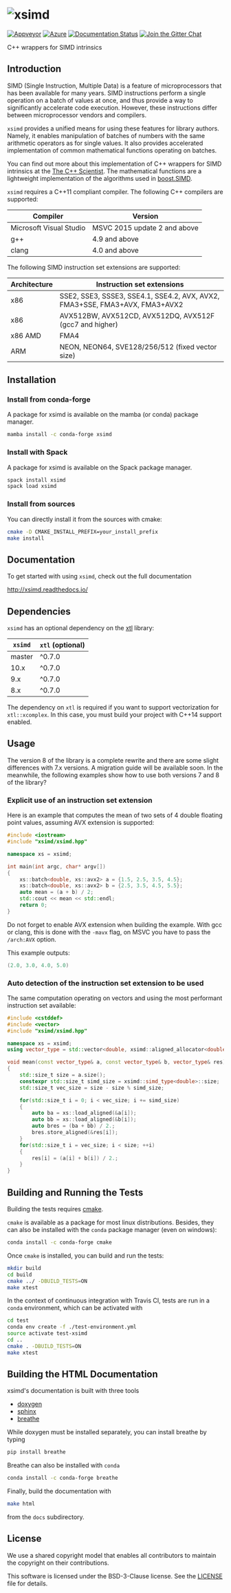# ![xsimd](docs/source/xsimd.svg)

[![Appveyor](https://ci.appveyor.com/api/projects/status/wori7my48os31nu0?svg=true)](https://ci.appveyor.com/project/xtensor-stack/xsimd)
[![Azure](https://dev.azure.com/xtensor-stack/xtensor-stack/_apis/build/status/xtensor-stack.xsimd?branchName=master)](https://dev.azure.com/xtensor-stack/xtensor-stack/_build/latest?definitionId=3&branchName=master)
[![Documentation Status](http://readthedocs.org/projects/xsimd/badge/?version=latest)](https://xsimd.readthedocs.io/en/latest/?badge=latest)
[![Join the Gitter Chat](https://badges.gitter.im/Join%20Chat.svg)](https://gitter.im/QuantStack/Lobby?utm_source=badge&utm_medium=badge&utm_campaign=pr-badge&utm_content=badge)

C++ wrappers for SIMD intrinsics

## Introduction

SIMD (Single Instruction, Multiple Data) is a feature of microprocessors that has been available for many years. SIMD instructions perform a single operation
on a batch of values at once, and thus provide a way to significantly accelerate code execution. However, these instructions differ between microprocessor
vendors and compilers.

`xsimd` provides a unified means for using these features for library authors. Namely, it enables manipulation of batches of numbers with the same arithmetic
operators as for single values. It also provides accelerated implementation of common mathematical functions operating on batches.

You can find out more about this implementation of C++ wrappers for SIMD intrinsics at the [The C++ Scientist](http://johanmabille.github.io/blog/archives/).
The mathematical functions are a lightweight implementation of the algorithms used in [boost.SIMD](https://github.com/NumScale/boost.simd).

`xsimd` requires a C++11 compliant compiler. The following C++ compilers are supported:

Compiler                | Version
------------------------|-------------------------------
Microsoft Visual Studio | MSVC 2015 update 2 and above
g++                     | 4.9 and above
clang                   | 4.0 and above

The following SIMD instruction set extensions are supported:

Architecture | Instruction set extensions
-------------|-----------------------------------------------------
x86          | SSE2, SSE3, SSSE3, SSE4.1, SSE4.2, AVX, AVX2, FMA3+SSE, FMA3+AVX, FMA3+AVX2
x86          | AVX512BW, AVX512CD, AVX512DQ, AVX512F (gcc7 and higher)
x86 AMD      | FMA4
ARM          | NEON, NEON64, SVE128/256/512 (fixed vector size)

## Installation

### Install from conda-forge

A package for xsimd is available on the mamba (or conda) package manager.

```bash
mamba install -c conda-forge xsimd
```

### Install with Spack

A package for xsimd is available on the Spack package manager.

```bash
spack install xsimd
spack load xsimd
```

### Install from sources

You can directly install it from the sources with cmake:

```bash
cmake -D CMAKE_INSTALL_PREFIX=your_install_prefix
make install
```

## Documentation

To get started with using `xsimd`, check out the full documentation

http://xsimd.readthedocs.io/

## Dependencies

`xsimd` has an optional dependency on the [xtl](https://github.com/xtensor-stack/xtl) library:

| `xsimd` | `xtl` (optional) |
|---------|------------------|
|  master |     ^0.7.0       |
|  10.x   |     ^0.7.0       |
|   9.x   |     ^0.7.0       |
|   8.x   |     ^0.7.0       |

The dependency on `xtl` is required if you want to support vectorization for `xtl::xcomplex`. In this case, you must build your project with C++14 support enabled.

## Usage

The version 8 of the library is a complete rewrite and there are some slight differences with 7.x versions.
A migration guide will be available soon. In the meanwhile, the following examples show how to use both versions
7 and 8 of the library?

### Explicit use of an instruction set extension

Here is an example that computes the mean of two sets of 4 double floating point values, assuming AVX extension is supported:
```cpp
#include <iostream>
#include "xsimd/xsimd.hpp"

namespace xs = xsimd;

int main(int argc, char* argv[])
{
    xs::batch<double, xs::avx2> a = {1.5, 2.5, 3.5, 4.5};
    xs::batch<double, xs::avx2> b = {2.5, 3.5, 4.5, 5.5};
    auto mean = (a + b) / 2;
    std::cout << mean << std::endl;
    return 0;
}
```

Do not forget to enable AVX extension when building the example. With gcc or clang, this is done with the `-mavx` flag,
on MSVC you have to pass the `/arch:AVX` option.

This example outputs:

```cpp
(2.0, 3.0, 4.0, 5.0)
```

### Auto detection of the instruction set extension to be used

The same computation operating on vectors and using the most performant instruction set available:

```cpp
#include <cstddef>
#include <vector>
#include "xsimd/xsimd.hpp"

namespace xs = xsimd;
using vector_type = std::vector<double, xsimd::aligned_allocator<double>>;

void mean(const vector_type& a, const vector_type& b, vector_type& res)
{
    std::size_t size = a.size();
    constexpr std::size_t simd_size = xsimd::simd_type<double>::size;
    std::size_t vec_size = size - size % simd_size;

    for(std::size_t i = 0; i < vec_size; i += simd_size)
    {
        auto ba = xs::load_aligned(&a[i]);
        auto bb = xs::load_aligned(&b[i]);
        auto bres = (ba + bb) / 2.;
        bres.store_aligned(&res[i]);
    }
    for(std::size_t i = vec_size; i < size; ++i)
    {
        res[i] = (a[i] + b[i]) / 2.;
    }
}
```

## Building and Running the Tests

Building the tests requires [cmake](https://cmake.org).

`cmake` is available as a package for most linux distributions. Besides, they can also be installed with the `conda` package manager (even on windows):

```bash
conda install -c conda-forge cmake
```

Once `cmake` is installed, you can build and run the tests:

```bash
mkdir build
cd build
cmake ../ -DBUILD_TESTS=ON
make xtest
```

In the context of continuous integration with Travis CI, tests are run in a `conda` environment, which can be activated with

```bash
cd test
conda env create -f ./test-environment.yml
source activate test-xsimd
cd ..
cmake . -DBUILD_TESTS=ON
make xtest
```

## Building the HTML Documentation

xsimd's documentation is built with three tools

 - [doxygen](http://www.doxygen.org)
 - [sphinx](http://www.sphinx-doc.org)
 - [breathe](https://breathe.readthedocs.io)

While doxygen must be installed separately, you can install breathe by typing

```bash
pip install breathe
```

Breathe can also be installed with `conda`

```bash
conda install -c conda-forge breathe
```

Finally, build the documentation with

```bash
make html
```

from the `docs` subdirectory.

## License

We use a shared copyright model that enables all contributors to maintain the
copyright on their contributions.

This software is licensed under the BSD-3-Clause license. See the [LICENSE](LICENSE) file for details.
